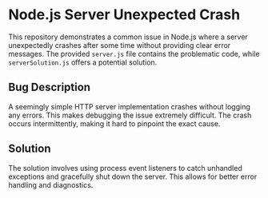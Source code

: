 # Node.js Server Unexpected Crash

This repository demonstrates a common issue in Node.js where a server unexpectedly crashes after some time without providing clear error messages.  The provided `server.js` file contains the problematic code, while `serverSolution.js` offers a potential solution. 

## Bug Description

A seemingly simple HTTP server implementation crashes without logging any errors.  This makes debugging the issue extremely difficult.  The crash occurs intermittently, making it hard to pinpoint the exact cause. 

## Solution
The solution involves using process event listeners to catch unhandled exceptions and gracefully shut down the server. This allows for better error handling and diagnostics.